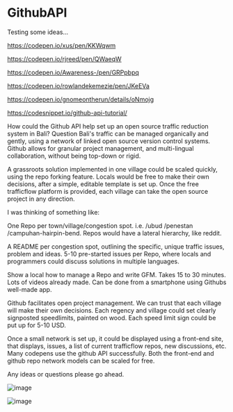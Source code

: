 # GithubAPI

Testing some ideas...

https://codepen.io/xus/pen/KKWqwm

https://codepen.io/rjreed/pen/QWaeqW

https://codepen.io/Awareness-/pen/GRPpbpq

https://codepen.io/rowlandekemezie/pen/JKeEVa

https://codepen.io/gnomeontherun/details/oNmojg

https://codesnippet.io/github-api-tutorial/ 

How could the Github API help set up an open source traffic reduction system in Bali?
Question
Bali's traffic can be managed organically and gently, using a network of linked open source version control systems. Github allows for granular project management, and multi-lingual collaboration, without being top-down or rigid.

A grassroots solution implemented in one village could be scaled quickly, using the repo forking feature. Locals would be free to make their own decisions, after a simple, editable template is set up. Once the free trafficflow platform is provided, each village can take the open source project in any direction.

I was thinking of something like:

One Repo per town/village/congestion spot. i.e. /ubud /penestan /campuhan-hairpin-bend. Repos would have a lateral hierarchy, like reddit.

A README per congestion spot, outlining the specific, unique traffic issues, problem and ideas. 5-10 pre-started issues per Repo, where locals and programmers could discuss solutions in multiple languages.

Show a local how to manage a Repo and write GFM. Takes 15 to 30 minutes. Lots of videos already made. Can be done from a smartphone using Githubs well-made app.

Github facilitates open project management. We can trust that each village will make their own decisions. Each regency and village could set clearly signposted speedlimits, painted on wood. Each speed limit sign could be put up for 5-10 USD.

Once a small network is set up, it could be displayed using a front-end site, that displays, issues, a list of current trafficflow repos, new discussions, etc. Many codepens use the github API successfully. Both the front-end and github repo network models can be scaled for free.

Any ideas or questions please go ahead.

![image](https://github.com/user-attachments/assets/d658793f-c57d-4b75-901e-1ede0dbffb3a)

![image](https://github.com/user-attachments/assets/19695d30-6b21-41d1-80bf-4adc44ba81bf)
